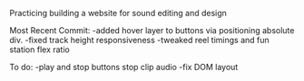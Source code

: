 Practicing building a website for sound editing and design

Most Recent Commit:
-added hover layer to buttons via positioning
absolute div.
-fixed track height responsiveness
-tweaked reel timings and fun station flex ratio

To do:
-play and stop buttons stop clip audio
-fix DOM layout